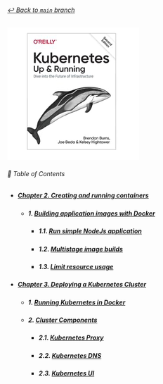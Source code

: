 ###### [_↩ Back to `main` branch_](https://github.com/cuongpiger/cloud)

![](./docs/img/cover.png)

###### 🌈 Table of Contents

- ##### [Chapter 2. Creating and running containers](./docs/chap02/README.md#chapter-2-creating-and-running-containers)
  - ##### 1. [Building application images with Docker](./docs/chap02/README.md#1-building-application-images-with-docker-1)
    - ##### 1.1. [Run simple NodeJs application](./docs/chap02/README.md#11-run-simple-nodejs-application-1)
    - ##### 1.2. [Multistage image builds](./docs/chap02/README.md#12-multistage-image-builds-1)
    - ##### 1.3. [Limit resource usage](./docs/chap02/README.md#13-limit-resource-usage-1)

- ##### [Chapter 3. Deploying a Kubernetes Cluster](./docs/chap03/README.md#chapter-3-deploying-a-kubernetes-cluster)
  - ##### 1. [Running Kubernetes in Docker](./docs/chap03/README.md#1-running-kubernetes-in-docker-1)
  - ##### 2. [Cluster Components](./docs/chap03/README.md#2-cluster-components-1)
    - ##### 2.1. [Kubernetes Proxy](./docs/chap03/README.md#21-kubernetes-proxy-1)
    - ##### 2.2. [Kubernetes DNS](./docs/chap03/README.md#22-kubernetes-dns-1)
    - ##### 2.3. [Kubernetes UI](./docs/chap03/README.md#23-kubernetes-ui-1)